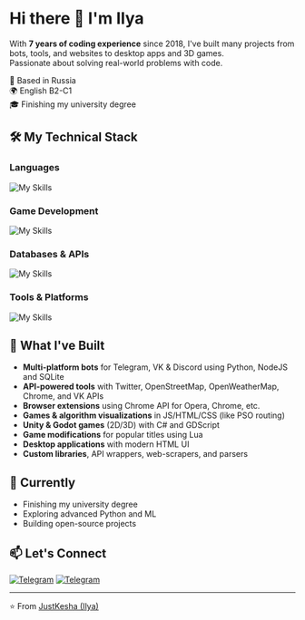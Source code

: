 # Hi there 👋 I'm Ilya

With **7 years of coding experience** since 2018, I've built many projects from bots, tools, and websites to desktop apps and 3D games.<br>
Passionate about solving real-world problems with code.

📌 Based in Russia<br>
🌍 English B2-C1<br>
🎓 Finishing my university degree<br>

## 🛠️ My Technical Stack

### Languages
![My Skills](https://skillicons.dev/icons?i=python,js,ts,nodejs,html,css&perline=4)

### Game Development
![My Skills](https://skillicons.dev/icons?i=unity,godot,lua,cs&perline=4)

### Databases & APIs
![My Skills](https://skillicons.dev/icons?i=mongodb,postgresql,mysql,sqlite,twitter,discord,discordjs&perline=4)

### Tools & Platforms
![My Skills](https://skillicons.dev/icons?i=git,github,figma,codepen&perline=4)

## 🚀 What I've Built

- **Multi-platform bots** for Telegram, VK & Discord using Python, NodeJS and SQLite
- **API-powered tools** with Twitter, OpenStreetMap, OpenWeatherMap, Chrome, and VK APIs
- **Browser extensions** using Chrome API for Opera, Chrome, etc.
- **Games & algorithm visualizations** in JS/HTML/CSS (like PSO routing)
- **Unity & Godot games** (2D/3D) with C# and GDScript
- **Game modifications** for popular titles using Lua
- **Desktop applications** with modern HTML UI
- **Custom libraries**, API wrappers, web-scrapers, and parsers

## 🌱 Currently

- Finishing my university degree
- Exploring advanced Python and ML
- Building open-source projects

## 📫 Let's Connect

[![Telegram](https://img.shields.io/badge/Telegram-2CA5E0?style=for-the-badge&logo=telegram&logoColor=white)](https://t.me/MangoAvocadoSalad)
[![Telegram](https://img.shields.io/badge/Gmail-D14836?style=for-the-badge&logo=gmail&logoColor=white)](mailto:sazonovilya03@mail.ru)

---

⭐ From [JustKesha (Ilya)](https://github.com/JustKesha)
